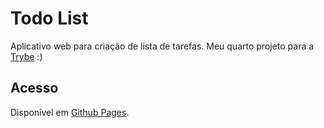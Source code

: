 # Todo List
Aplicativo web para criação de lista de tarefas. Meu quarto projeto para a [Trybe](https://www.betrybe.com/) :)

## Acesso
Disponível em [Github Pages](https://tearsoferos.github.io/trybe-todo-list/).
